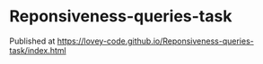 # Reponsiveness-queries-task
Published at https://lovey-code.github.io/Reponsiveness-queries-task/index.html
